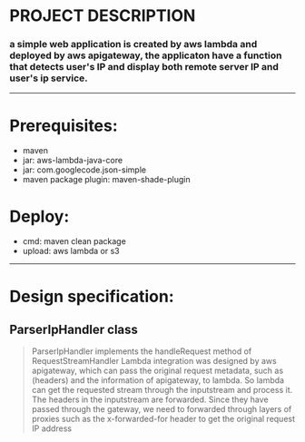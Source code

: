 # PROJECT DESCRIPTION
### a simple web application is created by aws lambda and deployed by aws apigateway, the applicaton have a function that detects user's IP and display both remote server IP and user's ip service.

---
# Prerequisites:

- maven
- jar: aws-lambda-java-core
- jar: com.googlecode.json-simple
- maven package plugin: maven-shade-plugin
    
# Deploy:
- cmd: maven clean package
- upload: aws lambda or s3

---
# Design specification:
## ParserIpHandler class
> ParserIpHandler implements the handleRequest method of RequestStreamHandler Lambda integration was designed by aws apigateway, which can pass the original request metadata, such as (headers) and the information of apigateway, to lambda.
> So lambda can get the requested stream through the inputstream and process it. The headers in the inputstream are forwarded. Since they have passed through the gateway, we need to forwarded through layers of proxies such as the x-forwarded-for header to get the original request IP address